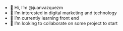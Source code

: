 - 👋 Hi, I’m @juanvazquezm
- 👀 I’m interested in digital marketing and technology
- 🌱 I’m currently learning front end 
- 💞️ I’m looking to collaborate on some project to start


<!---
juanvazquezm/juanvazquezm is a ✨ special ✨ repository because its `README.md` (this file) appears on your GitHub profile.
You can click the Preview link to take a look at your changes.
--->
